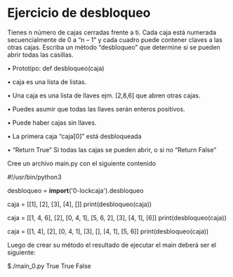 # Ejercicio de desbloqueo

Tienes n número de cajas cerradas frente a ti.
Cada caja está numerada secuencialmente de 0 a “n – 1” y cada cuadro puede contener
claves a las otras cajas.
Escriba un método “desbloqueo” que determine si se pueden abrir todas las casillas.

• Prototipo: def desbloqueo(caja)

• caja es una lista de listas.

• Una caja es una lista de llaves ejm. [2,8,6] que abren otras cajas.

• Puedes asumir que todas las llaves serán enteros positivos.

• Puede haber cajas sin llaves.

• La primera caja “caja[0]” está desbloqueada

• “Return True” Si todas las cajas se pueden abrir, o si no “Return False”

Cree un archivo main.py con el siguiente contenido

#!/usr/bin/python3

desbloqueo = __import__('0-lockcaja').desbloqueo

caja = [[1], [2], [3], [4], []]
print(desbloqueo(caja))

caja = [[1, 4, 6], [2], [0, 4, 1], [5, 6, 2], [3], [4, 1], [6]]
print(desbloqueo(caja))

caja = [[1, 4], [2], [0, 4, 1], [3], [], [4, 1], [5, 6]]
print(desbloqueo(caja))

Luego de crear su método el resultado de ejecutar el main deberá ser el siguiente:

$./main_0.py
True
True
False

